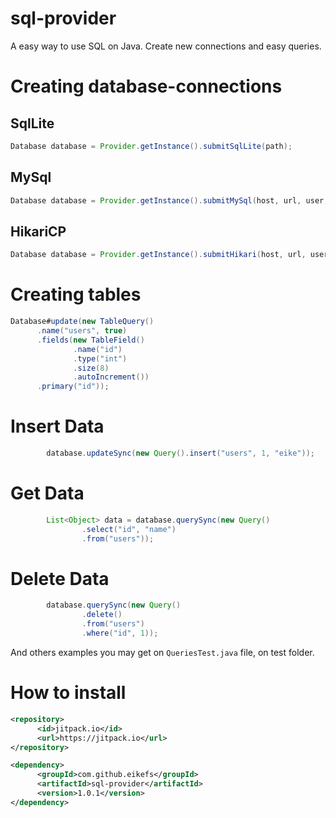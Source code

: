 # sql-provider
A easy way to use SQL on Java. Create new connections and easy queries.

# Creating database-connections

## SqlLite

```java
Database database = Provider.getInstance().submitSqlLite(path);
```

## MySql

```java
Database database = Provider.getInstance().submitMySql(host, url, user, password);
```

## HikariCP

```java
Database database = Provider.getInstance().submitHikari(host, url, user, password);
```

# Creating tables

```java
Database#update(new TableQuery()
      .name("users", true)
      .fields(new TableField()
              .name("id")
              .type("int")
              .size(8)
              .autoIncrement())
      .primary("id"));
```

# Insert Data

```java
        database.updateSync(new Query().insert("users", 1, "eike"));
```

# Get Data

```java
        List<Object> data = database.querySync(new Query()
                .select("id", "name")
                .from("users"));
```

# Delete Data

```java
        database.querySync(new Query()
                .delete()
                .from("users")
                .where("id", 1));
```

And others examples you may get on `QueriesTest.java` file, on test folder.

# How to install

```xml
<repository>
      <id>jitpack.io</id>
      <url>https://jitpack.io</url>
</repository>
```

```xml
<dependency>
      <groupId>com.github.eikefs</groupId>
      <artifactId>sql-provider</artifactId>
      <version>1.0.1</version>
</dependency>
```

